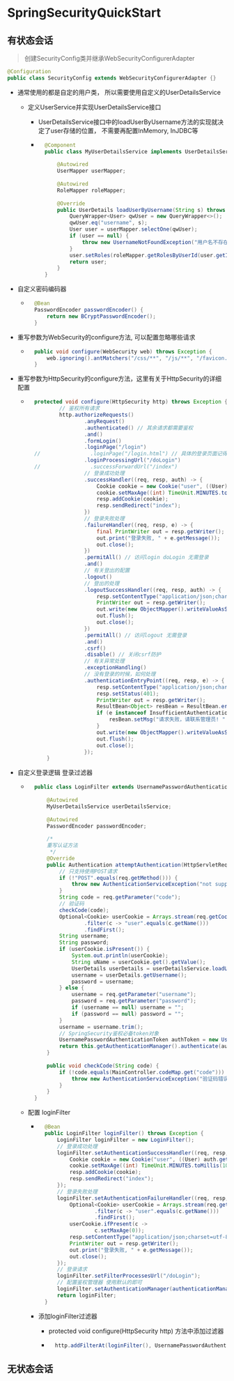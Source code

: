 # SpringSecurityQuickStart

## 有状态会话

>创建SecurityConfig类并继承WebSecurityConfigurerAdapter

```java
@Configuration
public class SecurityConfig extends WebSecurityConfigurerAdapter {}
```

* 通常使用的都是自定的用户类， 所以需要使用自定义的UserDetailsService

    * 定义UserService并实现UserDetailsService接口

        * UserDetailsService接口中的loadUserByUsername方法的实现就决定了user存储的位置， 不需要再配置InMemory, InJDBC等

        * ```java
            @Component
            public class MyUserDetailsService implements UserDetailsService {
            
                @Autowired
                UserMapper userMapper;
            
                @Autowired
                RoleMapper roleMapper;
            
                @Override
                public UserDetails loadUserByUsername(String s) throws UsernameNotFoundException {
                    QueryWrapper<User> qwUser = new QueryWrapper<>();
                    qwUser.eq("username", s);
                    User user = userMapper.selectOne(qwUser);
                    if (user == null) {
                        throw new UsernameNotFoundException("用户名不存在!");
                    }
                    user.setRoles(roleMapper.getRolesByUserId(user.getId()));
                    return user;
                }
            }
            ```

* 自定义密码编码器

    * ```java
        @Bean
        PasswordEncoder passwordEncoder() {
            return new BCryptPasswordEncoder();
        }
        ```

* 重写参数为WebSecurity的configure方法, 可以配置忽略哪些请求

    * ```java
        public void configure(WebSecurity web) throws Exception {
            web.ignoring().antMatchers("/css/**", "/js/**", "/favicon.ico");
        }
        ```

* 重写参数为HttpSecurity的configure方法，这里有关于HttpSecurity的详细配置

    * ```java
        protected void configure(HttpSecurity http) throws Exception {
                // 鉴权所有请求
                http.authorizeRequests()
                        .anyRequest()
                        .authenticated() // 其余请求都需要鉴权
                        .and()
                        .formLogin()
                        .loginPage("/login")
        //                .loginPage("/login.html") // 具体的登录页面记得前面加上 `/`
                        .loginProcessingUrl("/doLogin")
        //                .successForwardUrl("/index")
                        // 登录成功处理
                        .successHandler((req, resp, auth) -> {
                            Cookie cookie = new Cookie("user", ((User) auth.getPrincipal()).getUsername());
                            cookie.setMaxAge((int) TimeUnit.MINUTES.toMillis(10));
                            resp.addCookie(cookie);
                            resp.sendRedirect("index");
                        })
                        // 登录失败处理
                        .failureHandler((req, resp, e) -> {
                            final PrintWriter out = resp.getWriter();
                            out.print("登录失败, " + e.getMessage());
                            out.close();
                        })
                        .permitAll() // 访问login doLogin 无需登录
                        .and()
                        // 有关登出的配置
                        .logout()
                        // 登出的处理
                        .logoutSuccessHandler((req, resp, auth) -> {
                            resp.setContentType("application/json;charset=utf-8");
                            PrintWriter out = resp.getWriter();
                            out.write(new ObjectMapper().writeValueAsString(ResultBean.ok("注销成功")));
                            out.flush();
                            out.close();
                        })
                        .permitAll() // 访问logout 无需登录
                        .and()
                        .csrf()
                        .disable() // 关闭csrf防护
                        // 有关异常处理
                        .exceptionHandling()
                        // 没有登录的时候，如何处理
                        .authenticationEntryPoint((req, resp, e) -> {
                            resp.setContentType("application/json;charset=utf-8");
                            resp.setStatus(401);
                            PrintWriter out = resp.getWriter();
                            ResultBean<Object> resBean = ResultBean.error("访问失败!");
                            if (e instanceof InsufficientAuthenticationException) {
                                resBean.setMsg("请求失败，请联系管理员! " + e.getMessage());
                            }
                            out.write(new ObjectMapper().writeValueAsString(resBean));
                            out.flush();
                            out.close();
                        });
            }
        ```

* 自定义登录逻辑 登录过滤器

    * ```java
        public class LoginFilter extends UsernamePasswordAuthenticationFilter {
        
            @Autowired
            MyUserDetailsService userDetailsService;
        
            @Autowired
            PasswordEncoder passwordEncoder;
        
            /*
            重写认证方法
             */
            @Override
            public Authentication attemptAuthentication(HttpServletRequest req, HttpServletResponse response) throws AuthenticationException {
                // 只支持使用POST请求
                if (!"POST".equals(req.getMethod())) {
                    throw new AuthenticationServiceException("not support method " + req.getMethod());
                }
                String code = req.getParameter("code");
                // 验证码
                checkCode(code);
                Optional<Cookie> userCookie = Arrays.stream(req.getCookies() != null ? req.getCookies() : new Cookie[]{})
                        .filter(c -> "user".equals(c.getName()))
                        .findFirst();
                String username;
                String password;
                if (userCookie.isPresent()) {
                    System.out.println(userCookie);
                    String uName = userCookie.get().getValue();
                    UserDetails userDetails = userDetailsService.loadUserByUsername(uName);
                    username = userDetails.getUsername();
                    password = username;
                } else {
                    username = req.getParameter("username");
                    password = req.getParameter("password");
                    if (username == null) username = "";
                    if (password == null) password = "";
                }
                username = username.trim();
                // SpringSecurity鉴权必备token对象
                UsernamePasswordAuthenticationToken authToken = new UsernamePasswordAuthenticationToken(username, password);
                return this.getAuthenticationManager().authenticate(authToken);
            }
        
            public void checkCode(String code) {
                if (!code.equals(MainController.codeMap.get("code"))) {
                    throw new AuthenticationServiceException("验证码错误");
                }
            }
        }
        ```

    * 配置 loginFilter

        * ```java
            @Bean
            public LoginFilter loginFilter() throws Exception {
                LoginFilter loginFilter = new LoginFilter();
                // 登录成功处理
                loginFilter.setAuthenticationSuccessHandler((req, resp, auth) -> {
                    Cookie cookie = new Cookie("user", ((User) auth.getPrincipal()).getUsername());
                    cookie.setMaxAge((int) TimeUnit.MINUTES.toMillis(10));
                    resp.addCookie(cookie);
                    resp.sendRedirect("index");
                });
                // 登录失败处理
                loginFilter.setAuthenticationFailureHandler((req, resp, e) -> {
                    Optional<Cookie> userCookie = Arrays.stream(req.getCookies() != null ? req.getCookies() : new Cookie[]{})
                            .filter(c -> "user".equals(c.getName()))
                            .findFirst();
                    userCookie.ifPresent(c ->
                            c.setMaxAge(0));
                    resp.setContentType("application/json;charset=utf-8");
                    PrintWriter out = resp.getWriter();
                    out.print("登录失败, " + e.getMessage());
                    out.close();
                });
                // 登录请求
                loginFilter.setFilterProcessesUrl("/doLogin");
                // 配置鉴权管理器 使用默认的即可
                loginFilter.setAuthenticationManager(authenticationManagerBean());
                return loginFilter;
            }
            ```

        * 添加loginFilter过滤器

            * protected void configure(HttpSecurity http) 方法中添加过滤器

            * ```java
                http.addFilterAt(loginFilter(), UsernamePasswordAuthenticationFilter.class);
                ```
        

## 无状态会话

